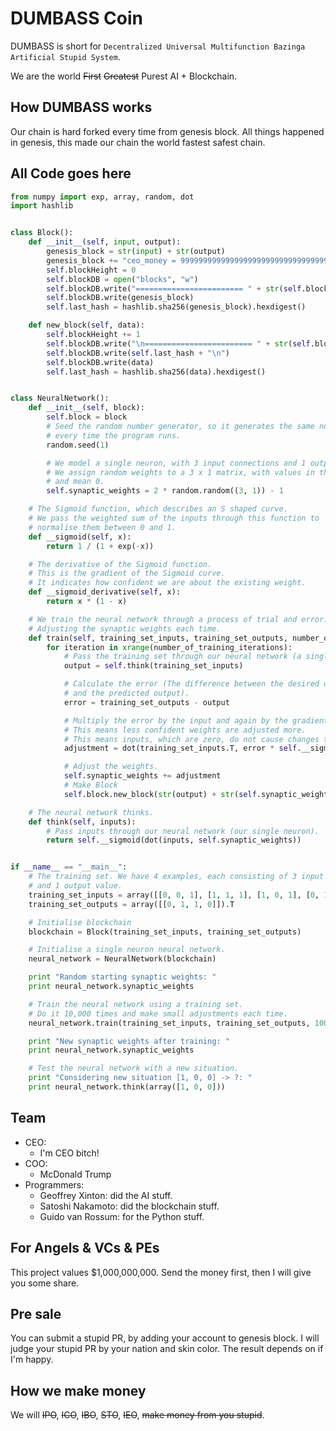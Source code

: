 # DUMBASS Coin

DUMBASS is short for `Decentralized Universal Multifunction Bazinga Artificial Stupid System`. 

We are the world ~~First~~ ~~Greatest~~ Purest AI + Blockchain.

## How DUMBASS works

Our chain is hard forked every time from genesis block.
All things happened in genesis, this made our chain the world fastest safest chain.

## All Code goes here

```python
from numpy import exp, array, random, dot
import hashlib


class Block():
    def __init__(self, input, output):
        genesis_block = str(input) + str(output)
        genesis_block += "ceo_money = 9999999999999999999999999999999999999999"
        self.blockHeight = 0
        self.blockDB = open("blocks", "w")
        self.blockDB.write("======================== " + str(self.blockHeight) + " ========================\n")
        self.blockDB.write(genesis_block)
        self.last_hash = hashlib.sha256(genesis_block).hexdigest()

    def new_block(self, data):
        self.blockHeight += 1
        self.blockDB.write("\n======================== " + str(self.blockHeight) + " ========================\n")
        self.blockDB.write(self.last_hash + "\n")
        self.blockDB.write(data)
        self.last_hash = hashlib.sha256(data).hexdigest()


class NeuralNetwork():
    def __init__(self, block):
        self.block = block
        # Seed the random number generator, so it generates the same numbers
        # every time the program runs.
        random.seed(1)

        # We model a single neuron, with 3 input connections and 1 output connection.
        # We assign random weights to a 3 x 1 matrix, with values in the range -1 to 1
        # and mean 0.
        self.synaptic_weights = 2 * random.random((3, 1)) - 1

    # The Sigmoid function, which describes an S shaped curve.
    # We pass the weighted sum of the inputs through this function to
    # normalise them between 0 and 1.
    def __sigmoid(self, x):
        return 1 / (1 + exp(-x))

    # The derivative of the Sigmoid function.
    # This is the gradient of the Sigmoid curve.
    # It indicates how confident we are about the existing weight.
    def __sigmoid_derivative(self, x):
        return x * (1 - x)

    # We train the neural network through a process of trial and error.
    # Adjusting the synaptic weights each time.
    def train(self, training_set_inputs, training_set_outputs, number_of_training_iterations):
        for iteration in xrange(number_of_training_iterations):
            # Pass the training set through our neural network (a single neuron).
            output = self.think(training_set_inputs)

            # Calculate the error (The difference between the desired output
            # and the predicted output).
            error = training_set_outputs - output

            # Multiply the error by the input and again by the gradient of the Sigmoid curve.
            # This means less confident weights are adjusted more.
            # This means inputs, which are zero, do not cause changes to the weights.
            adjustment = dot(training_set_inputs.T, error * self.__sigmoid_derivative(output))

            # Adjust the weights.
            self.synaptic_weights += adjustment
            # Make Block
            self.block.new_block(str(output) + str(self.synaptic_weights))

    # The neural network thinks.
    def think(self, inputs):
        # Pass inputs through our neural network (our single neuron).
        return self.__sigmoid(dot(inputs, self.synaptic_weights))


if __name__ == "__main__":
    # The training set. We have 4 examples, each consisting of 3 input values
    # and 1 output value.
    training_set_inputs = array([[0, 0, 1], [1, 1, 1], [1, 0, 1], [0, 1, 1]])
    training_set_outputs = array([[0, 1, 1, 0]]).T

    # Initialise blockchain
    blockchain = Block(training_set_inputs, training_set_outputs)

    # Initialise a single neuron neural network.
    neural_network = NeuralNetwork(blockchain)

    print "Random starting synaptic weights: "
    print neural_network.synaptic_weights

    # Train the neural network using a training set.
    # Do it 10,000 times and make small adjustments each time.
    neural_network.train(training_set_inputs, training_set_outputs, 10000)

    print "New synaptic weights after training: "
    print neural_network.synaptic_weights

    # Test the neural network with a new situation.
    print "Considering new situation [1, 0, 0] -> ?: "
    print neural_network.think(array([1, 0, 0]))

```

## Team

- CEO:
    - I'm CEO bitch!
- COO:
    - McDonald Trump
- Programmers:
    - Geoffrey Xinton: did the AI stuff.
    - Satoshi Nakamoto: did the blockchain stuff.
    - Guido van Rossum: for the Python stuff.

## For Angels & VCs & PEs

This project values $1,000,000,000. Send the money first, then I will give you some share.

## Pre sale

You can submit a stupid PR, by adding your account to genesis block. I will judge your stupid PR by your nation and skin color.
The result depends on if I'm happy.

## How we make money

We will ~~IPO~~, ~~ICO~~, ~~IBO~~, ~~STO~~, ~~IEO~~, ~~make money from you stupid~~.



